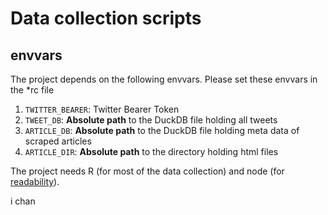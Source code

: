 # Data collection scripts

## envvars

The project depends on the following envvars. Please set these envvars in the *rc file

1. `TWITTER_BEARER`: Twitter Bearer Token
2. `TWEET_DB`: __Absolute path__ to the DuckDB file holding all tweets
3. `ARTICLE_DB`: __Absolute path__ to the DuckDB file holding meta data of scraped articles
3. `ARTICLE_DIR`: __Absolute path__ to the directory holding html files

The project needs R (for most of the data collection) and node (for [readability](https://github.com/mozilla/readability)).

i chan